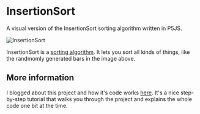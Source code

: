 # InsertionSort
A visual version of the InsertionSort sorting algorithm written in P5JS.

![InsertionSort](https://raw.githubusercontent.com/johnnyawesome/InsertionSort/master/InsertionSort/DemoImages/InsertionSort.gif)

InsertionSort is a  [sorting algorithm](https://en.wikipedia.org/wiki/Sorting_algorithm). It lets you sort all kinds of things, like the randmomly generated bars in the image above.

## More information

I blogged about this project and how it's code works [here](https://breaksome.tech/sorting-algorithm:-selectionsort-and-insertionsort/).
It's a nice step-by-step tutorial that walks you through the project and explains the whole code one bit at the time.
